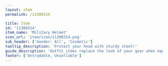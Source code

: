 ```yaml
---
layout: item
permalink: /11300314

title: Item
id: '11300314'
item_name: 'Military Helmet'
icon_url: 'item/icon/11300314.png'
sub_header: ['Gender: All', 'Cosmetic']
tooltip_description: 'Protect your head with sturdy steel!'
guide_description: 'Outfit items replace the look of your gear when equipped.'
footer: ['Untradable, Unsellable']
---
```

